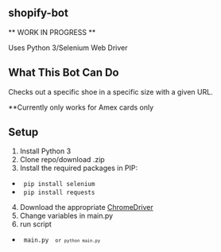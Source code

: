 ## shopify-bot 

** WORK IN PROGRESS **

Uses Python 3/Selenium Web Driver 

## What This Bot Can Do
Checks out a specific shoe in a specific size with a given URL.

**Currently only works for Amex cards only

## Setup
1. Install Python 3
2. Clone repo/download .zip 
3. Install the required packages in PIP:
  - <code> pip install selenium </code>
  - <code> pip install requests</code>
4. Download the appropriate [ChromeDriver](https://chromedriver.chromium.org/)
5. Change variables in main.py
6. run script
  - <code> main.py <code> or <code>python main.py</code>

